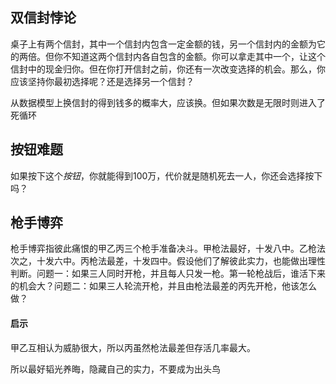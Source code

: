 ## 双信封悖论

桌子上有两个信封，其中一个信封内包含一定金额的钱，另一个信封内的金额为它的两倍。但你不知道这两个信封内各自包含的金额。你可以拿走其中一个，让这个信封中的现金归你。但在你打开信封之前，你还有一次改变选择的机会。那么，你应该坚持你最初选择呢？还是选择另一个信封？

从数据模型上换信封的得到钱多的概率大，应该换。但如果次数是无限时则进入了死循环



## 按钮难题

如果按下这个*按钮*，你就能得到100万，代价就是随机死去一人，你还会选择按下吗？



## 枪手博弈

枪手博弈指彼此痛恨的甲乙丙三个枪手准备决斗。甲枪法最好，十发八中。乙枪法次之，十发六中。丙枪法最差，十发四中。假设他们了解彼此实力，也能做出理性判断。问题一：如果三人同时开枪，并且每人只发一枪。第一轮枪战后，谁活下来的机会大？问题二：如果三人轮流开枪，并且由枪法最差的丙先开枪，他该怎么做？

#### 启示

甲乙互相认为威胁很大，所以丙虽然枪法最差但存活几率最大。

所以最好韬光养晦，隐藏自己的实力，不要成为出头鸟
